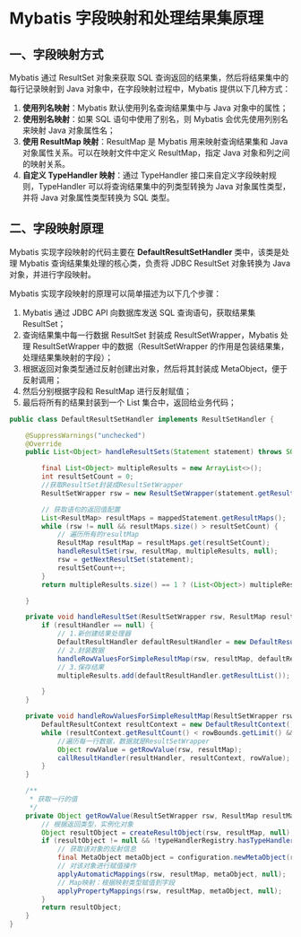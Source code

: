 # Mybatis 字段映射和处理结果集原理

## 一、字段映射方式
Mybatis 通过 ResultSet 对象来获取 SQL 查询返回的结果集，然后将结果集中的每行记录映射到 Java 对象中，在字段映射过程中，Mybatis 提供以下几种方式：

1. **使用列名映射**：Mybatis 默认使用列名查询结果集中与 Java 对象中的属性；
2. **使用别名映射**：如果 SQL 语句中使用了别名，则 Mybatis 会优先使用列别名来映射 Java 对象属性名；
3. **使用 ResultMap 映射**：ResultMap 是 Mybatis 用来映射查询结果集和 Java 对象属性关系。可以在映射文件中定义 ResultMap，指定 Java 对象和列之间的映射关系。
4. **自定义 TypeHandler 映射**：通过 TypeHandler 接口来自定义字段映射规则，TypeHandler 可以将查询结果集中的列类型转换为 Java 对象属性类型，并将 Java 对象属性类型转换为 SQL 类型。

## 二、字段映射原理
Mybatis 实现字段映射的代码主要在 **DefaultResultSetHandler** 类中，该类是处理 Mybatis 查询结果集处理的核心类，负责将 JDBC ResultSet 对象转换为 Java 对象，并进行字段映射。

Mybatis 实现字段映射的原理可以简单描述为以下几个步骤：

1. Mybatis 通过 JDBC API 向数据库发送 SQL 查询语句，获取结果集 ResultSet；
2. 查询结果集中每一行数据 ResultSet 封装成 ResultSetWrapper，Mybatis 处理 ResultSetWrapper 中的数据（ResultSetWrapper 的作用是包装结果集，处理结果集映射的字段）；
3. 根据返回对象类型通过反射创建出对象，然后将其封装成 MetaObject，便于反射调用；
4. 然后分别根据字段和 ResultMap 进行反射赋值；
5. 最后将所有的结果封装到一个 List 集合中，返回给业务代码；

```java
public class DefaultResultSetHandler implements ResultSetHandler {

    @SuppressWarnings("unchecked")
    @Override
    public List<Object> handleResultSets(Statement statement) throws SQLException {

        final List<Object> multipleResults = new ArrayList<>();
        int resultSetCount = 0;
		//获取ResultSet封装成ResultSetWrapper
        ResultSetWrapper rsw = new ResultSetWrapper(statement.getResultSet(), configuration);

        // 获取语句的返回值配置
        List<ResultMap> resultMaps = mappedStatement.getResultMaps();
        while (rsw != null && resultMaps.size() > resultSetCount) {
            // 遍历所有的resultMap
            ResultMap resultMap = resultMaps.get(resultSetCount);
            handleResultSet(rsw, resultMap, multipleResults, null);
            rsw = getNextResultSet(statement);
            resultSetCount++;
        }
        return multipleResults.size() == 1 ? (List<Object>) multipleResults.get(0) : multipleResults;

    }

    private void handleResultSet(ResultSetWrapper rsw, ResultMap resultMap, List<Object> multipleResults, ResultMapping resultMapping) throws SQLException {
        if (resultHandler == null) {
            // 1.新创建结果处理器
            DefaultResultHandler defaultResultHandler = new DefaultResultHandler(objectFactory);
            // 2.封装数据
            handleRowValuesForSimpleResultMap(rsw, resultMap, defaultResultHandler, rowBounds, null);
            // 3.保存结果
            multipleResults.add(defaultResultHandler.getResultList());

        }
    }

    private void handleRowValuesForSimpleResultMap(ResultSetWrapper rsw, ResultMap resultMap, DefaultResultHandler resultHandler, RowBounds rowBounds, ResultMapping parentMapping) throws SQLException {
        DefaultResultContext resultContext = new DefaultResultContext();
        while (resultContext.getResultCount() < rowBounds.getLimit() && rsw.getResultSet().next()) {
			//遍历每一行数据，数据就是ResultSetWrapper
            Object rowValue = getRowValue(rsw, resultMap);
            callResultHandler(resultHandler, resultContext, rowValue);
        }
    }

    /**
     * 获取一行的值
     */
    private Object getRowValue(ResultSetWrapper rsw, ResultMap resultMap) throws SQLException {
        // 根据返回类型，实例化对象
        Object resultObject = createResultObject(rsw, resultMap, null);
        if (resultObject != null && !typeHandlerRegistry.hasTypeHandler(resultMap.getType())) {
            // 获取该对象的反射信息
            final MetaObject metaObject = configuration.newMetaObject(resultObject);
            // 对该对象进行赋值操作
            applyAutomaticMappings(rsw, resultMap, metaObject, null);
            // Map映射：根据映射类型赋值到字段
            applyPropertyMappings(rsw, resultMap, metaObject, null);
        }
        return resultObject;
    }
}
```
